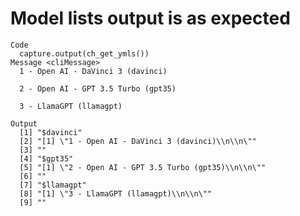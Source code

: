 # Model lists output is as expected

    Code
      capture.output(ch_get_ymls())
    Message <cliMessage>
      1 - Open AI - DaVinci 3 (davinci)
      
      2 - Open AI - GPT 3.5 Turbo (gpt35)
      
      3 - LlamaGPT (llamagpt)
      
    Output
      [1] "$davinci"                                         
      [2] "[1] \"1 - Open AI - DaVinci 3 (davinci)\\n\\n\""  
      [3] ""                                                 
      [4] "$gpt35"                                           
      [5] "[1] \"2 - Open AI - GPT 3.5 Turbo (gpt35)\\n\\n\""
      [6] ""                                                 
      [7] "$llamagpt"                                        
      [8] "[1] \"3 - LlamaGPT (llamagpt)\\n\\n\""            
      [9] ""                                                 

